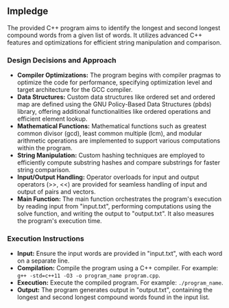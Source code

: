 <!DOCTYPE html>
<html lang="en">
<head>
<meta charset="UTF-8">
<meta name="viewport" content="width=device-width, initial-scale=1.0">
<title>ReadMe - Impledge</title>
</head>
<body>

<h2>Impledge</h2>

<p>The provided C++ program aims to identify the longest and second longest compound words from a given list of words. It utilizes advanced C++ features and optimizations for efficient string manipulation and comparison.</p>

<h3>Design Decisions and Approach</h3>

<ul>
  <li><strong>Compiler Optimizations:</strong> The program begins with compiler pragmas to optimize the code for performance, specifying optimization level and target architecture for the GCC compiler.</li>
  <li><strong>Data Structures:</strong> Custom data structures like ordered set and ordered map are defined using the GNU Policy-Based Data Structures (pbds) library, offering additional functionalities like ordered operations and efficient element lookup.</li>
  <li><strong>Mathematical Functions:</strong> Mathematical functions such as greatest common divisor (gcd), least common multiple (lcm), and modular arithmetic operations are implemented to support various computations within the program.</li>
  <li><strong>String Manipulation:</strong> Custom hashing techniques are employed to efficiently compute substring hashes and compare substrings for faster string comparison.</li>
  <li><strong>Input/Output Handling:</strong> Operator overloads for input and output operators (>>, <<) are provided for seamless handling of input and output of pairs and vectors.</li>
  <li><strong>Main Function:</strong> The main function orchestrates the program's execution by reading input from "input.txt", performing computations using the solve function, and writing the output to "output.txt". It also measures the program's execution time.</li>
</ul>

<h3>Execution Instructions</h3>

<ul>
  <li><strong>Input:</strong> Ensure the input words are provided in "input.txt", with each word on a separate line.</li>
  <li><strong>Compilation:</strong> Compile the program using a C++ compiler. For example: <code>g++ -std=c++11 -O3 -o program_name program.cpp</code>.</li>
  <li><strong>Execution:</strong> Execute the compiled program. For example: <code>./program_name</code>.</li>
  <li><strong>Output:</strong> The program generates output in "output.txt", containing the longest and second longest compound words found in the input list.</li>
</ul>

</body>
</html>
